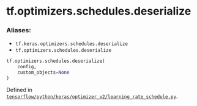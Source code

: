 <div itemscope itemtype="http://developers.google.com/ReferenceObject">
<meta itemprop="name" content="tf.optimizers.schedules.deserialize" />
<meta itemprop="path" content="Stable" />
</div>

# tf.optimizers.schedules.deserialize

### Aliases:

* `tf.keras.optimizers.schedules.deserialize`
* `tf.optimizers.schedules.deserialize`

``` python
tf.optimizers.schedules.deserialize(
    config,
    custom_objects=None
)
```



Defined in [`tensorflow/python/keras/optimizer_v2/learning_rate_schedule.py`](/code/stable/tensorflow/python/keras/optimizer_v2/learning_rate_schedule.py).

